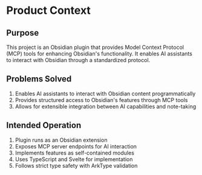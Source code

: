 # Product Context

## Purpose
This project is an Obsidian plugin that provides Model Context Protocol (MCP) tools for enhancing Obsidian's functionality. It enables AI assistants to interact with Obsidian through a standardized protocol.

## Problems Solved
1. Enables AI assistants to interact with Obsidian content programmatically
2. Provides structured access to Obsidian's features through MCP tools
3. Allows for extensible integration between AI capabilities and note-taking

## Intended Operation
1. Plugin runs as an Obsidian extension
2. Exposes MCP server endpoints for AI interaction
3. Implements features as self-contained modules
4. Uses TypeScript and Svelte for implementation
5. Follows strict type safety with ArkType validation
